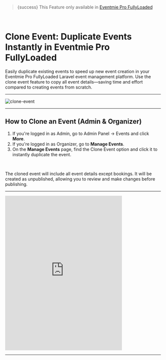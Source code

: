 <!--
Meta Description: Learn how to clone or duplicate events in Eventmie Pro FullyLoaded. Step-by-step guide for admins and organizers to quickly copy event templates and speed up event creation in your Laravel event management platform.
Meta Keywords: clone event, duplicate event, Eventmie Pro FullyLoaded, Laravel event management, event template, copy event, admin, organizer, event creation, Classiebit
-->
> {success} This Feature only available in [Eventmie Pro FullyLoaded](https://classiebit.com/eventmie-pro-fullyloaded)

<br>

# Clone Event: Duplicate Events Instantly in Eventmie Pro FullyLoaded

Easily duplicate existing events to speed up new event creation in your Eventmie Pro FullyLoaded Laravel event management platform. Use the clone event feature to copy all event details—saving time and effort compared to creating events from scratch.

---

![clone-event](/images/v3/Clone-event-image-35.webp "clone-event")

---

## How to Clone an Event (Admin & Organizer)

1. If you're logged in as Admin, go to Admin Panel -> Events and click **More**.
2. If you're logged in as Organizer, go to **Manage Events**.
3. On the **Manage Events** page, find the Clone Event option and click it to instantly duplicate the event.

<br>

The cloned event will include all event details except bookings. It will be created as unpublished, allowing you to review and make changes before publishing.

---

<iframe width="75%" height="500" src="https://www.youtube.com/embed/1nvzMrP1aEE?si=XEwILYuU82xyMGnR" title="YouTube video player" frameborder="0" allow="accelerometer; autoplay; clipboard-write; encrypted-media; gyroscope; picture-in-picture; web-share" allowfullscreen></iframe>

---